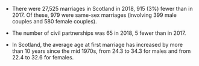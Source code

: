 * There were 27,525 marriages in Scotland in 2018, 915 (3%) fewer than in 2017. Of these, 979 were same-sex marriages (involving 399 male couples and 580 female couples).

* The number of civil partnerships was 65 in 2018, 5 fewer than in 2017.

* In Scotland, the average age at first marriage has increased by more than 10 years since the mid 1970s, from 24.3 to 34.3 for males and from 22.4 to 32.6 for females.
